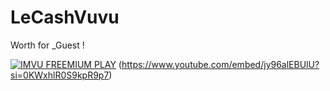 # LeCashVuvu
Worth for _Guest !

[![IMVU FREEMIUM PLAY](http://img.youtube.com/vi/jy96alEBUlU/0.jpg)]([http://www.youtube.com/watch?v=jy96alEBUlU]) 
(https://www.youtube.com/embed/jy96alEBUlU?si=0KWxhlR0S9kpR9p7)

